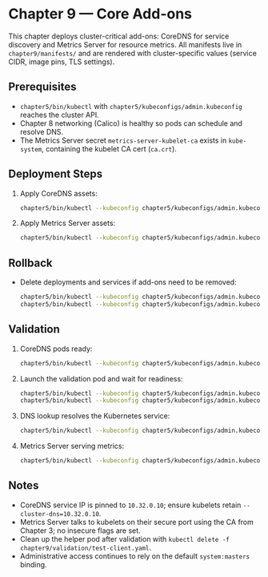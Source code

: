 # Chapter 9 — Core Add-ons

This chapter deploys cluster-critical add-ons: CoreDNS for service discovery and Metrics Server for resource metrics. All manifests live in `chapter9/manifests/` and are rendered with cluster-specific values (service CIDR, image pins, TLS settings).

## Prerequisites
- `chapter5/bin/kubectl` with `chapter5/kubeconfigs/admin.kubeconfig` reaches the cluster API.
- Chapter 8 networking (Calico) is healthy so pods can schedule and resolve DNS.
- The Metrics Server secret `metrics-server-kubelet-ca` exists in `kube-system`, containing the kubelet CA cert (`ca.crt`).

## Deployment Steps
1. Apply CoreDNS assets:
   ```bash
   chapter5/bin/kubectl --kubeconfig chapter5/kubeconfigs/admin.kubeconfig apply -f chapter9/manifests/coredns.yaml
   ```
2. Apply Metrics Server assets:
   ```bash
   chapter5/bin/kubectl --kubeconfig chapter5/kubeconfigs/admin.kubeconfig apply -f chapter9/manifests/metrics-server.yaml
   ```

## Rollback
- Delete deployments and services if add-ons need to be removed:
  ```bash
  chapter5/bin/kubectl --kubeconfig chapter5/kubeconfigs/admin.kubeconfig delete -f chapter9/manifests/metrics-server.yaml
  chapter5/bin/kubectl --kubeconfig chapter5/kubeconfigs/admin.kubeconfig delete -f chapter9/manifests/coredns.yaml
  ```

## Validation
1. CoreDNS pods ready:
   ```bash
   chapter5/bin/kubectl --kubeconfig chapter5/kubeconfigs/admin.kubeconfig -n kube-system rollout status deploy/coredns
   ```
2. Launch the validation pod and wait for readiness:
   ```bash
   chapter5/bin/kubectl --kubeconfig chapter5/kubeconfigs/admin.kubeconfig apply -f chapter9/validation/test-client.yaml
   chapter5/bin/kubectl --kubeconfig chapter5/kubeconfigs/admin.kubeconfig wait pod/dns-metrics-check --for=condition=Ready --timeout=120s
   ```
3. DNS lookup resolves the Kubernetes service:
   ```bash
   chapter5/bin/kubectl --kubeconfig chapter5/kubeconfigs/admin.kubeconfig exec dns-metrics-check -- /agnhost dns --name kubernetes.default
   ```
4. Metrics Server serving metrics:
   ```bash
   chapter5/bin/kubectl --kubeconfig chapter5/kubeconfigs/admin.kubeconfig top nodes
   ```

## Notes
- CoreDNS service IP is pinned to `10.32.0.10`; ensure kubelets retain `--cluster-dns=10.32.0.10`.
- Metrics Server talks to kubelets on their secure port using the CA from Chapter 3; no insecure flags are set.
- Clean up the helper pod after validation with `kubectl delete -f chapter9/validation/test-client.yaml`.
- Administrative access continues to rely on the default `system:masters` binding.
